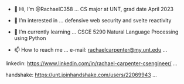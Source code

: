 - 👋 Hi, I’m @RachaelC358 ... 
CS major at UNT,
grad date April 2023

- 👀 I’m interested in ...
defensive web security and svelte reactivity

- 🌱 I’m currently learning ...
CSCE 5290 Natural Language Processing using Python

- 📫 How to reach me ...
e-mail: 
rachaelcarpenter@my.unt.edu ...

linkedin:
https://www.linkedin.com/in/rachael-carpenter-csengineer/ ...

handshake:
https://unt.joinhandshake.com/users/22069943 ...
